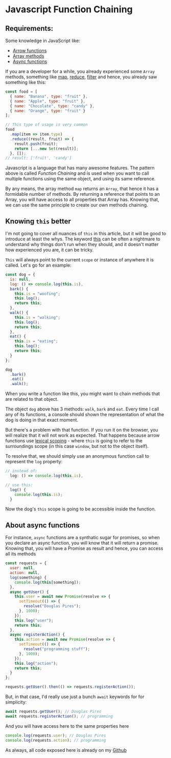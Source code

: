 # Javascript Function Chaining

## Requirements:

Some knowledge in JavaScript like:

- [Arrow functions]()
- [Array methods]()
- [Async functions]()

If you are a developer for a while, you already experienced some `Array` methods, something like [map](), [reduce](), [filter]() and hence, you already saw something like this:

```javascript
const food = [
  { name: "Banana", type: "fruit" },
  { name: "Apple", type: "fruit" },
  { name: "Chocolate", type: "candy" },
  { name: "Orange", type: "fruit" }
];

// This type of usage is very common
food
  .map(item => item.type)
  .reduce((result, fruit) => {
    result.push(fruit);
    return [...new Set(result)];
  }, []);
// result: ['fruit', 'candy']
```

Javascript is a language that has many awesome features. The pattern above is called _Function Chaining_ and is used when you want to call multiple functions using the same object, and using its same reference.

By any means, the array method `map` returns an `Array`, that hence it has a formidable number of methods. By returning a reference that points to an Array, you will have access to all properties that Array has. Knowing that, we can use the same principle to create our own methods chaining.

## Knowing `this` better

I'm not going to cover all nuances of `this` in this article, but it will be good to introduce at least the whys. The keyword [this]() can be often a nightmare to understand why things don't run when they should, and it doesn't matter how experienced you are, it can be tricky.

`This` will always point to the current `scope` or instance of anywhere it is called. Let's go for an example:

```javascript
const dog = {
  is: null,
  log: () => console.log(this.is),
  bark() {
    this.is = "woofing";
    this.log();
    return this;
  },
  walk() {
    this.is = "walking";
    this.log();
    return this;
  },
  eat() {
    this.is = "eating";
    this.log();
    return this;
  }
};

dog
  .bark()
  .eat()
  .walk();
```

When you write a function like this, you might want to chain methods that are related to that object.

The object `dog` above has 3 methods: `walk`, `bark` and `eat`. Every time I call any of its functions, a console should shown the representation of what the dog is doing in that exact moment.

But there's a problem with that function. If you run it on the browser, you will realize that it will not work as expected. That happens because arrow functions use [lexical scoping]() - where `this` is going to refer to the surroundings scope (in this case `window`, but not to the object itself).

To resolve that, we should simply use an anonymous function call to represent the `log` property:

```javascript
// instead of:
  log: () => console.log(this.is),

// use this:
  log() {
    console.log(this.is);
  }
```

Now the dog's `this` scope is going to be accessible inside the function.

## About async functions

For instance, `async` functions are a synthatic sugar for promises, so when you declare an async function, you will know that it will return a promise. Knowing that, you will have a Promise as result and hence, you can access all its methods

```javascript
const requests = {
  user: null,
  action: null,
  log(something) {
    console.log(this[something]);
  },
  async getUser() {
    this.user = await new Promise(resolve => {
      setTimeout(() => {
        resolve("Douglas Pires");
      }, 1000);
    });
    this.log("user");
    return this;
  },
  async registerAction() {
    this.action = await new Promise(resolve => {
      setTimeout(() => {
        resolve("programming stuff");
      }, 1000);
    });
    this.log("action");
    return this;
  }
};

requests.getUser().then(() => requests.registerAction());
```

But, in that case, I'd really use just a bunch `await` keywords for for simplicity:

```javascript
await requests.getUser(); // Douglas Pires
await requests.registerAction(); // programming
```

And you will have access here to the same properties here

```javascript
console.log(requests.user); // Douglas Pires
console.log(requests.action); // programming
```

As always, all code exposed here is already on my [Github]()
